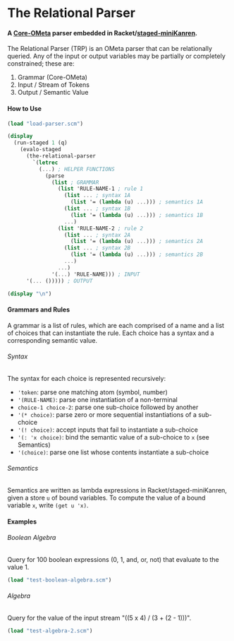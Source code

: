 # The Relational Parser

#### A [Core-OMeta](https://web.cs.ucla.edu/~todd/theses/warth_dissertation.pdf#page=47) parser embedded in Racket/[staged-miniKanren](https://github.com/namin/staged-miniKanren).

The Relational Parser (TRP) is an OMeta parser that can be relationally queried. Any of the input or output variables may be partially or completely constrained; these are:

1. Grammar (Core-OMeta)
2. Input / Stream of Tokens
3. Output / Semantic Value

#### How to Use

```scheme
(load "load-parser.scm")

(display
  (run-staged 1 (q)
    (evalo-staged
      (the-relational-parser
        `(letrec
          (...) ; HELPER FUNCTIONS
            (parse
              (list ; GRAMMAR
                (list 'RULE-NAME-1 ; rule 1
                  (list ... ; syntax 1A
                    (list '= (lambda (u) ...))) ; semantics 1A
                  (list ... ; syntax 1B
                    (list '= (lambda (u) ...))) ; semantics 1B
                  ...)
                (list 'RULE-NAME-2 ; rule 2
                  (list ... ; syntax 2A
                    (list '= (lambda (u) ...))) ; semantics 2A
                  (list ... ; syntax 2B
                    (list '= (lambda (u) ...))) ; semantics 2B
                  ...)
                ...)
              '(...) 'RULE-NAME))) ; INPUT
      '(... ())))) ; OUTPUT

(display "\n")
```

#### Grammars and Rules

A grammar is a list of rules, which are each comprised of a name and a list of choices that can instantiate the rule. Each choice has a syntax and a corresponding semantic value.

###### Syntax

The syntax for each choice is represented recursively:

- `'token`: parse one matching atom (symbol, number)
- `'(RULE-NAME)`: parse one instantiation of a non-terminal
- `choice-1 choice-2`: parse one sub-choice followed by another
- `'(* choice)`: parse zero or more sequential instantiations of a sub-choice
- `'(! choice)`: accept inputs that fail to instantiate a sub-choice
- `'(: 'x choice)`: bind the semantic value of a sub-choice to `x` (see Semantics)
- `'(choice)`: parse one list whose contents instantiate a sub-choice

###### Semantics

Semantics are written as lambda expressions in Racket/staged-miniKanren, given a store `u` of bound variables. To compute the value of a bound variable `x`, write `(get u 'x)`.

#### Examples

###### Boolean Algebra

Query for 100 boolean expressions (0, 1, and, or, not) that evaluate to the value 1.

```scheme
(load "test-boolean-algebra.scm")
```

###### Algebra

Query for the value of the input stream "((5 x 4) / (3 + (2 - 1)))".

```scheme
(load "test-algebra-2.scm")
```
